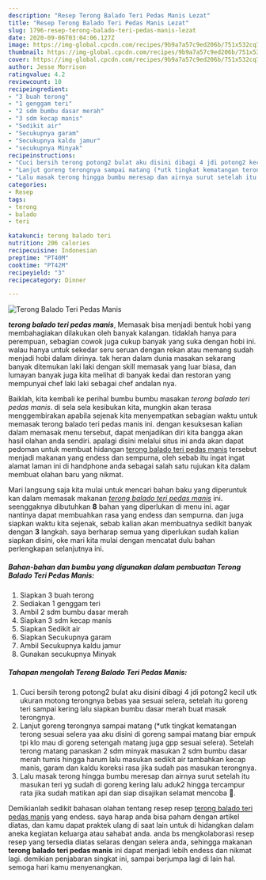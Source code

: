 ```yaml
---
description: "Resep Terong Balado Teri Pedas Manis Lezat"
title: "Resep Terong Balado Teri Pedas Manis Lezat"
slug: 1796-resep-terong-balado-teri-pedas-manis-lezat
date: 2020-09-06T03:04:06.127Z
image: https://img-global.cpcdn.com/recipes/9b9a7a57c9ed206b/751x532cq70/terong-balado-teri-pedas-manis-foto-resep-utama.jpg
thumbnail: https://img-global.cpcdn.com/recipes/9b9a7a57c9ed206b/751x532cq70/terong-balado-teri-pedas-manis-foto-resep-utama.jpg
cover: https://img-global.cpcdn.com/recipes/9b9a7a57c9ed206b/751x532cq70/terong-balado-teri-pedas-manis-foto-resep-utama.jpg
author: Jesse Morrison
ratingvalue: 4.2
reviewcount: 10
recipeingredient:
- "3 buah terong"
- "1 genggam teri"
- "2 sdm bumbu dasar merah"
- "3 sdm kecap manis"
- "Sedikit air"
- "Secukupnya garam"
- "Secukupnya kaldu jamur"
- "secukupnya Minyak"
recipeinstructions:
- "Cuci bersih terong potong2 bulat aku disini dibagi 4 jdi potong2 kecil utk ukuran motong terongnya bebas yaa sesuai selera, setelah itu goreng teri sampai kering lalu siapkan bumbu dasar merah buat masak terongnya."
- "Lanjut goreng terongnya sampai matang (*utk tingkat kematangan terong sesuai selera yaa aku disini di goreng sampai matang biar empuk tpi klo mau di goreng setengah matang juga gpp sesuai selera). Setelah terong matang panaskan 2 sdm minyak masukan 2 sdm bumbu dasar merah tumis hingga harum lalu masukan sedikit air tambahkan kecap manis, garam dan kaldu koreksi rasa jika sudah pas masukan terongnya."
- "Lalu masak terong hingga bumbu meresap dan airnya surut setelah itu masukan teri yg sudah di goreng kering lalu aduk2 hingga tercampur rata jika sudah matikan api dan siap disajikan selamat mencoba 🤗."
categories:
- Resep
tags:
- terong
- balado
- teri

katakunci: terong balado teri 
nutrition: 206 calories
recipecuisine: Indonesian
preptime: "PT40M"
cooktime: "PT42M"
recipeyield: "3"
recipecategory: Dinner

---
```



![Terong Balado Teri Pedas Manis](https://img-global.cpcdn.com/recipes/9b9a7a57c9ed206b/751x532cq70/terong-balado-teri-pedas-manis-foto-resep-utama.jpg)

<b><i>terong balado teri pedas manis</i></b>, Memasak bisa menjadi bentuk hobi yang membahagiakan dilakukan oleh banyak kalangan. tidaklah hanya para perempuan, sebagian cowok juga cukup banyak yang suka dengan hobi ini. walau hanya untuk sekedar seru seruan dengan rekan atau memang sudah menjadi hobi dalam dirinya. tak heran dalam dunia masakan sekarang banyak ditemukan laki laki dengan skill memasak yang luar biasa, dan lumayan banyak juga kita melihat di banyak kedai dan restoran yang mempunyai chef laki laki sebagai chef andalan nya.



Baiklah, kita kembali ke perihal bumbu bumbu masakan <i>terong balado teri pedas manis</i>. di sela sela kesibukan kita, mungkin akan terasa menggembirakan apabila sejenak kita menyempatkan sebagian waktu untuk memasak terong balado teri pedas manis ini. dengan kesuksesan kalian dalam memasak menu tersebut, dapat menjadikan diri kita bangga akan hasil olahan anda sendiri. apalagi disini melalui situs ini anda akan dapat pedoman untuk membuat hidangan <u>terong balado teri pedas manis</u> tersebut menjadi makanan yang endess dan sempurna, oleh sebab itu ingat ingat alamat laman ini di handphone anda sebagai salah satu rujukan kita dalam membuat olahan baru yang nikmat.


Mari langsung saja kita mulai untuk mencari bahan baku yang diperuntuk kan dalam memasak makanan <u><i>terong balado teri pedas manis</i></u> ini. seenggaknya dibutuhkan <b>8</b> bahan yang diperlukan di menu ini. agar nantinya dapat membuahkan rasa yang endess dan sempurna. dan juga siapkan waktu kita sejenak, sebab kalian akan membuatnya sedikit banyak dengan <b>3</b> langkah. saya berharap semua yang diperlukan sudah kalian siapkan disini, oke mari kita mulai dengan mencatat dulu bahan perlengkapan selanjutnya ini.

<!--inarticleads1-->

##### Bahan-bahan dan bumbu yang digunakan dalam pembuatan Terong Balado Teri Pedas Manis:

1. Siapkan 3 buah terong
1. Sediakan 1 genggam teri
1. Ambil 2 sdm bumbu dasar merah
1. Siapkan 3 sdm kecap manis
1. Siapkan Sedikit air
1. Siapkan Secukupnya garam
1. Ambil Secukupnya kaldu jamur
1. Gunakan secukupnya Minyak




<!--inarticleads2-->

##### Tahapan mengolah Terong Balado Teri Pedas Manis:

1. Cuci bersih terong potong2 bulat aku disini dibagi 4 jdi potong2 kecil utk ukuran motong terongnya bebas yaa sesuai selera, setelah itu goreng teri sampai kering lalu siapkan bumbu dasar merah buat masak terongnya.
1. Lanjut goreng terongnya sampai matang (*utk tingkat kematangan terong sesuai selera yaa aku disini di goreng sampai matang biar empuk tpi klo mau di goreng setengah matang juga gpp sesuai selera). Setelah terong matang panaskan 2 sdm minyak masukan 2 sdm bumbu dasar merah tumis hingga harum lalu masukan sedikit air tambahkan kecap manis, garam dan kaldu koreksi rasa jika sudah pas masukan terongnya.
1. Lalu masak terong hingga bumbu meresap dan airnya surut setelah itu masukan teri yg sudah di goreng kering lalu aduk2 hingga tercampur rata jika sudah matikan api dan siap disajikan selamat mencoba 🤗.




Demikianlah sedikit bahasan olahan tentang resep resep <u>terong balado teri pedas manis</u> yang endess. saya harap anda bisa paham dengan artikel diatas, dan kamu dapat praktek ulang di saat lain untuk di hidangkan dalam aneka kegiatan keluarga atau sahabat anda. anda bs mengkolaborasi resep resep yang tersedia diatas selaras dengan selera anda, sehingga makanan <b>terong balado teri pedas manis</b> ini dapat menjadi lebih endess dan nikmat lagi. demikian penjabaran singkat ini, sampai berjumpa lagi di lain hal. semoga hari kamu menyenangkan.
